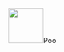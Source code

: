 <div><img src="https://cdn.jsdelivr.net/gh/devicons/devicon/icons/csharp/csharp-plain.svg" height="70" width="70"/>Poo
